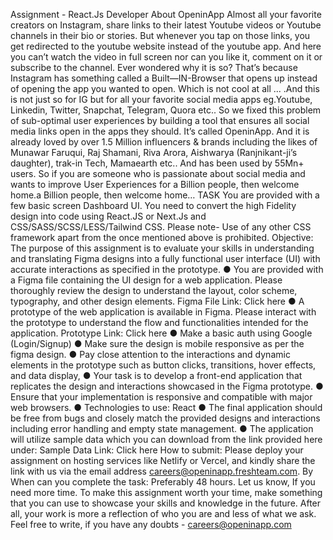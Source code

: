 Assignment - React.Js Developer 
About OpeninApp 
Almost all your favorite creators on Instagram, share links to their latest Youtube videos or Youtube channels in their bio or stories. But whenever you tap on those links, you get redirected to the youtube website instead of the youtube app. And here you can’t watch the video in full screen nor can you like it, comment on it or subscribe to the channel. 
Ever wondered why it is so? That’s because Instagram has something called a Built—IN-Browser that opens up instead of opening the app you wanted to open. Which is not cool at all ... .And this is not just so for IG but for all your favorite social media apps eg.Youtube, Linkedin, Twitter, Snapchat, Telegram, Quora etc.. 
So we fixed this problem of sub-optimal user experiences by building a tool that ensures all social media links open in the apps they should. It’s called OpeninApp. And it is already loved by over 1.5 Million influencers & brands including the likes of Munawar Faruqui, Raj Shamani, Riva Arora, Aishwarya (Ranjnikant-ji’s daughter), trak-in Tech, Mamaearth etc.. And has been used by 55Mn+ users. 
So if you are someone who is passionate about social media and wants to improve User Experiences for a Billion people, then welcome home.a Billion people, then welcome home… 
TASK 
You are provided with a few basic screen Dashboard UI. You need to convert the high Fidelity design into code using React.JS or Next.Js and CSS/SASS/SCSS/LESS/Tailwind CSS. Please note- Use of any other CSS framework apart from the once mentioned above is prohibited. 
Objective: 
The purpose of this assignment is to evaluate your skills in understanding and translating Figma designs into a fully functional user interface (UI) with accurate interactions as specified in the prototype. 
● You are provided with a Figma file containing the UI design for a web application. Please thoroughly review the design to understand the layout, color scheme, typography, and other design elements. 
Figma File Link: Click here 
● A prototype of the web application is available in Figma. Please interact with the prototype to understand the flow and functionalities intended for the application. Prototype Link: Click here
● Make a basic auth using Google (Login/Signup) 
● Make sure the design is mobile responsive as per the figma design. ● Pay close attention to the interactions and dynamic elements in the prototype such as button clicks, transitions, hover effects, and data display, 
● Your task is to develop a front-end application that replicates the design and interactions showcased in the Figma prototype. 
● Ensure that your implementation is responsive and compatible with major web browsers. 
● Technologies to use: React 
● The final application should be free from bugs and closely match the provided designs and interactions including error handling and empty state management. ● The application will utilize sample data which you can download from the link provided here under: 
Sample Data Link: Click here 
How to submit: 
Please deploy your assignment on hosting services like Netlify or Vercel, and kindly share the link with us via the email address careers@openinapp.freshteam.com. 
By When can you complete the task: 
Preferably 48 hours. Let us know, If you need more time. 
To make this assignment worth your time, make something that you can use to showcase your skills and knowledge in the future. After all, your work is more a reflection of who you are and less of what we ask. 
Feel free to write, if you have any doubts - careers@openinapp.com